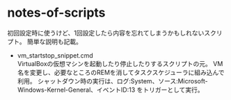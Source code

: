 # notes-of-scripts
初回設定時に使うけど、1回設定したら内容を忘れてしまうかもしれないスクリプト。
簡単な説明も記載。

<ul>
<li>vm_startstop_snippet.cmd<br />
  VirtualBoxの仮想マシンを起動したり停止したりするスクリプトの元。
  VM名を変更し、必要なところのREMを消してタスクスケジューラに組み込んで利用。
  シャットダウン時の実行は、ログ:System、ソース:Microsoft-Windows-Kernel-General、イベントID:13 をトリガーとして実行。</li>
